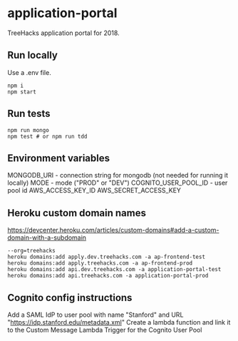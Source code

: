 # application-portal
TreeHacks application portal for 2018.


## Run locally
Use a .env file.
```
npm i
npm start
```

## Run tests
```
npm run mongo
npm test # or npm run tdd
```

## Environment variables
MONGODB_URI - connection string for mongodb (not needed for running it locally)
MODE - mode ("PROD" or "DEV")
COGNITO_USER_POOL_ID - user pool id
AWS_ACCESS_KEY_ID
AWS_SECRET_ACCESS_KEY

## Heroku custom domain names
https://devcenter.heroku.com/articles/custom-domains#add-a-custom-domain-with-a-subdomain
```
--org=treehacks 
heroku domains:add apply.dev.treehacks.com -a ap-frontend-test
heroku domains:add apply.treehacks.com -a ap-frontend-prod
heroku domains:add api.dev.treehacks.com -a application-portal-test
heroku domains:add api.treehacks.com -a application-portal-prod
```

## Cognito config instructions
Add a SAML IdP to user pool with name "Stanford" and URL "https://idp.stanford.edu/metadata.xml"
Create a lambda function and link it to the Custom Message Lambda Trigger for the Cognito User Pool